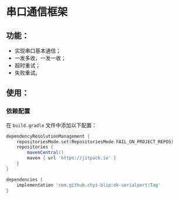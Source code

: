 # 串口通信框架

## 功能：
- 实现串口基本通信；
- 一发多收，一发一收；
- 超时重试；
- 失败重试。

## 使用：

### 依赖配置

在 `build.gradle` 文件中添加以下配置：

```groovy
dependencyResolutionManagement {
    repositoriesMode.set(RepositoriesMode.FAIL_ON_PROJECT_REPOS)
    repositories {
        mavenCentral()
        maven { url 'https://jitpack.io' }
    }  
}

dependencies {
    implementation 'com.github.chyi-blip:ok-serialport:Tag'
}